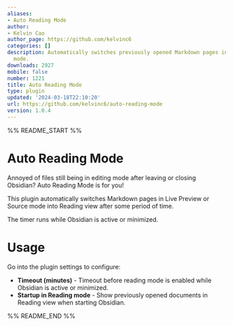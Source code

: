 ```yaml
---
aliases:
- Auto Reading Mode
author:
- Kelvin Cao
author_page: https://github.com/kelvinc6
categories: []
description: Automatically switches previously opened Markdown pages into reading
  mode.
downloads: 2927
mobile: false
number: 1221
title: Auto Reading Mode
type: plugin
updated: '2024-03-18T22:10:20'
url: https://github.com/kelvinc6/auto-reading-mode
version: 1.0.4
---
```


%% README_START %%

# Auto Reading Mode

Annoyed of files still being in editing mode after leaving or closing Obsidian? Auto Reading Mode is for you!

This plugin automatically switches Markdown pages in Live Preview or Source mode into Reading view after some period of time.

The timer runs while Obsidian is active or minimized.

# Usage

Go into the plugin settings to configure:

-   **Timeout (minutes)** - Timeout before reading mode is enabled while Obsidian is active or minimized.
-   **Startup in Reading mode** - Show previously opened documents in Reading view when starting Obsidian.


%% README_END %%